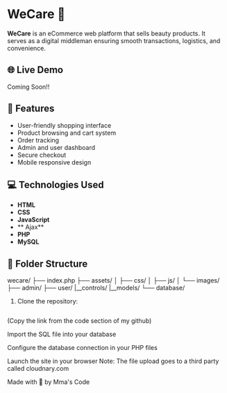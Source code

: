 # WeCare 🛒

**WeCare** is an eCommerce web platform that sells beauty products. It serves as a digital middleman ensuring smooth transactions, logistics, and convenience.

## 🌐 Live Demo

Coming Soon!!

## 🚀 Features

- User-friendly shopping interface
- Product browsing and cart system
- Order tracking
- Admin and user dashboard
- Secure checkout
- Mobile responsive design

## 💻 Technologies Used

- **HTML**
- **CSS**
- **JavaScript**
- ** Ajax**
- **PHP**
- **MySQL**

## 📁 Folder Structure
wecare/
├── index.php
├── assets/
│ ├── css/
│ ├── js/
│ └── images/
├── admin/
├── user/
|__controls/
|__models/
└── database/

1. Clone the repository:
   ```bash
  (Copy the link from the code section of my github)
   
Import the SQL file into your database

Configure the database connection in your PHP files

Launch the site in your browser
Note: The file upload goes to a third party called cloudnary.com

Made with 💙 by Mma's Code
